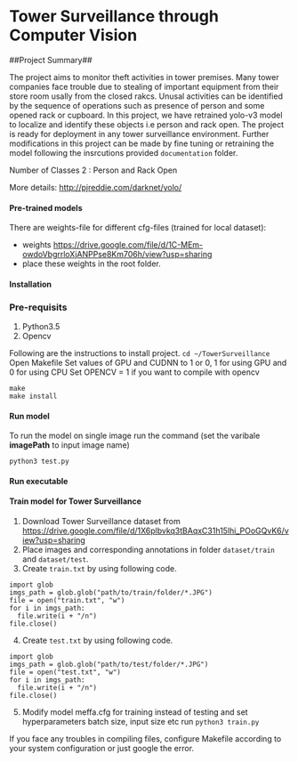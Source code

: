 # Tower Surveillance through Computer Vision

##Project Summary##

The project aims to monitor theft activities in tower premises. Many tower companies face trouble due to stealing of important equipment from their store room usally from the closed rakcs. Unusal activities can be identified by the sequence of operations such as presence of person and some opened rack or cupboard. In this project, we have retrained yolo-v3 model to localize and identify these objects i.e person and rack open. The project is ready for deployment in any tower surveillance environment. Further modifications in this project can be made by fine tuning or retraining the model following the insrcutions provided `documentation` folder. 

Number of Classes 2 : Person and Rack Open

More details: http://pjreddie.com/darknet/yolo/


#### Pre-trained models

There are weights-file for different cfg-files (trained for local dataset):
* weights https://drive.google.com/file/d/1C-MEm-owdoVbgrrloXjANPPse8Km706h/view?usp=sharing
* place these weights in the root folder. 

#### Installation

### Pre-requisits 
1. Python3.5
2. Opencv

Following are the instructions to install project. 
`cd ~/TowerSurveillance`
Open Makefile
Set values of GPU and CUDNN to 1 or 0, 1 for using GPU and 0 for using CPU
Set OPENCV = 1 if you want to compile with opencv 
```
make
make install
```

#### Run model

To run the model on single image run the command (set the varibale **imagePath** to input image name) 

`python3 test.py`

#### Run executable


#### Train model for Tower Surveillance


1. Download Tower Surveillance dataset from https://drive.google.com/file/d/1X6plbvkq3tBAqxC31h15lhi_POoGQvK6/view?usp=sharing
2. Place images and corresponding annotations in folder `dataset/train` and `dataset/test`. 
3. Create `train.txt` by using following code. 
```
import glob
imgs_path = glob.glob("path/to/train/folder/*.JPG")
file = open("train.txt", "w")
for i in imgs_path:
  file.write(i + "/n")
file.close()
```
4. Create `test.txt` by using following code. 
```
import glob
imgs_path = glob.glob("path/to/test/folder/*.JPG")
file = open("test.txt", "w")
for i in imgs_path:
  file.write(i + "/n")
file.close()
```
5. Modify model meffa.cfg for training instead of testing and set hyperparameters batch size, input size etc
run 
`python3 train.py`


If you face any troubles in compiling files, configure Makefile according to your system configuration or just google the error.



